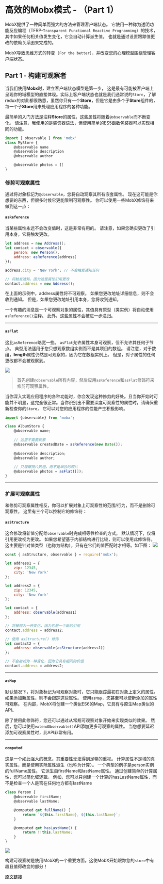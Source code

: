 # 高效的Mobx模式 - （Part 1）

MobX提供了一种简单而强大的方法来管理客户端状态。 它使用一种称为透明功能反应编程（TFRP-`Transparent Functional Reactive Programming`）的技术，其中如果任何相关值发生变化，它会自动计算派生值。 也就是通过设置跟踪值更改的依赖关系图来完成的。

MobX导致思维方式的转变（`For the better`），并改变您的心理模型围绕管理客户端状态。

## Part 1 - 构建可观察者

当我们使用**Mobx**时，建立客户端状态模型是第一步， 这是最有可能被客户端上呈现你的域模型的直接体现。实际上客户端状态也就是我们通常说的`Store`，了解redux的对此都很熟悉，虽然你只有一个**Store**，但是它是由多个子**Store**组件的，每一个子**Store**用来处理应用程序的各种功能。

最简单的入门方法是注释**Store**的属性，这些属性将随着`@observable`而不断变化。 请注意，我使用的是装饰器语法，但使用简单的ES5函数包装器可以实现相同的功能。

```javascript
import { observable } from 'mobx'
class MyStore {
	@observable name
	@observable description
	@observable author

	@observable photos = [] 
}
```

### 修剪可观察属性
通过将对象标记为`@observable`，您将自动观察其所有嵌套属性。 现在这可能是你想要的东西，但很多时候它更能限制可观察性。 你可以使用一些MobX修饰符来做到这一点：

#### `asReference`
当某些属性永远不会改变值时，这是非常有用的。 请注意，如果您确实更改了引用本身，它将触发更改。
```javascript
let address = new Address();
let contact = observable({
    person: new Person(),
    address: asReference(address)
});

address.city = 'New York'; // 不会触发通知任何

// 将触发通知，因为这是属性引用更改
contact.address = new Address();
```
在上面的示例中，address属性将不可观察。 如果您更改地址详细信息，则不会收到通知。 但是，如果您更改地址引用本身，您将收到通知。

一个有趣的消息是一个可观察对象的属性，其值具有原型（类实例）将自动使用`asReference()`注释。 此外，这些属性不会被进一步递归。
<hr>

#### `asFlat`

这比`asReference`略宽一些。 `asFlat`允许属性本身可观察，但不允许其任何子节点。 典型用法适用于您只想观察数组实例而不是其项目的数组。 请注意，对于数组，**length**属性仍然是可观察的，因为它在数组实例上。 但是，对子属性的任何更改都不会被观察到。

![](http://m.qpic.cn/psb?/V12JcZNk0IdDlN/Zgx*SGhcK1Qc47G3q6VQNWfvv1YJOqWVCf5D8DzU*EM!/b/dDUBAAAAAAAA&bo=HAXCAwAAAAADB*o!&rf=viewer_4)

> 首先创建`@observable`所有内容，然后应用`asReference`和`asFlat`修饰符来修剪可观察属性。

当你深入实现应用程序的各种功能时，你会发现这种修剪的好处。且当你开始时可能并不明显，这完全很正常。当你识别出不需要深度可观察性的属性时，请确保重新检查你的`Store`， 它可以对您的应用程序的性能产生积极影响。
```javascript
import {observable} from 'mobx';

class AlbumStore {
    @observable name;
    
    // 这里不需要观察
    @observable createdDate = asReference(new Date()); 
    
    @observable description;
    @observable author;
    
    // 只观察照片数组，而不是单独的照片
    @observable photos = asFlat([]); 
}
```
<hr>

### 扩展可观察属性

和修剪可观察属性相反，你可以扩展对象上可观察性的范围/行为，而不是删除可观察性。 这里有三个可以控制它的修饰符：


#### `asStructure`
这会修改将新值分配给`observable`时完成相等性检查的方式。 默认情况下，仅将引用更改视为更改。 如果您希望基于内部结构进行比较，则可以使用此修饰符。 这主要是针对值类型（也称为结构），只有在它们的值匹配时才相等。如下图：
![](http://m.qpic.cn/psb?/V12JcZNk0IdDlN/OuOPNCCZ42IRmX.Js38lSicPe6ttyZRupmRQcfmoIbQ!/b/dDYBAAAAAAAA&bo=*gPGAwAAAAADBxo!&rf=viewer_4)

```javascript
const { asStructure, observable } = require('mobx');

let address1 = {
    zip: 12345,
    city: 'New York'
};

let address2 = {
    zip: 12345,
    city: 'New York'
};

let contact = {
    address: observable(address1)
};

// 将被视为一种变化，因为它是一个新的引用
contact.address = address2;

// 使用 asStructure() 修饰
let contact2 = {
    address: observable(asStructure(address1)) 
};

// 不会被视为一种变化，因为它具有相同的价值
contact.address = address2;
```
<hr>

#### `asMap`
默认情况下，将对象标记为可观察对象时，它只能跟踪最初在对象上定义的属性。 如果添加新属性，则不会跟踪这些属性。 使用`asMap`，您甚至可以使新添加的属性可观察。 在内部，MobX将创建一个类似ES6的Map，它具有与原生Map类似的API。

除了使用此修饰符，您还可以通过从常规可观察对象开始来实现类似的效果。 然后，您可以使用`extendObservable()`API添加更多可观察的属性。 当您想要延迟添加可观察属性时，此API非常有用。
<hr>

#### `computed`
这是一个如此强大的概念，其重要性无法得到足够的重视。 计算属性不是域的真实属性，而是使用实际属性派生（也称为计算）。 一个典型的例子是person实例的fullName属性。 它派生自firstName和lastName属性。 通过创建简单的计算属性，您可以简化域逻辑。 例如，您可以只创建一个计算的hasLastName属性，而不是检查一个人是否在任何地方都有lastName
```javascript
class Person {
    @observable firstName;
    @observable lastName;

    @computed get fullName() {
        return `${this.firstName}, ${this.lastName}`;
    }

    @computed get hasLastName() {
        return !!this.lastName;
    }
}
```
![](http://m.qpic.cn/psb?/V12JcZNk0IdDlN/vpuiQ.9SYiE7R6Ay9y4WFyip5MZjJOsnW5zjLbEFtcQ!/b/dDUBAAAAAAAA&bo=GAQ2AwAAAAADBws!&rf=viewer_4)

构建可观察树是使用MobX的一个重要方面，这使MobX开始跟踪您的`store`中有趣且值得改变的部分！

[原文链接](https://blog.pixelingene.com/2016/10/effective-mobx-patterns-part-1/)
